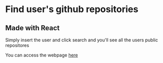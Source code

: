 # Find user's github repositories

## Made with React

Simply insert the user and click search and you'll see all the users public repositores

You can access the webpage [here](https://find-github-repos.netlify.app)